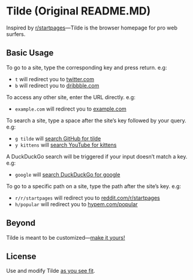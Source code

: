 # Tilde (Original README.MD)

Inspired by [r/startpages](https://www.reddit.com/r/startpages)&mdash;Tilde is
the browser homepage for pro web surfers.

## Basic Usage

To go to a site, type the corresponding key and press return. e.g:

- `t` will redirect you to [twitter.com](https://twitter.com/home)
- `b` will redirect you to [dribbble.com](https://dribbble.com/shots/popular)

To access any other site, enter the URL directly. e.g:

- `example.com` will redirect you to [example.com](https://example.com)

To search a site, type a space after the site&rsquo;s key followed by your
query. e.g:

- `g tilde` will [search GitHub for tilde](https://github.com/search?q=tilde)
- `y kittens` will
  [search YouTube for kittens](https://www.youtube.com/results?search_query=kittens)

A DuckDuckGo search will be triggered if your input doesn&rsquo;t match a key.
e.g:

- `google` will [search DuckDuckGo for google](https://duckduckgo.com/?q=google)

To go to a specific path on a site, type the path after the site&rsquo;s key.
e.g:

- `r/r/startpages` will redirect you to
  [reddit.com/r/startpages](https://www.reddit.com/r/startpages)
- `h/popular` will redirect you to [hypem.com/popular](http://hypem.com/popular)

## Beyond

Tilde is meant to be customized&mdash;[make it yours!](index.html)

## License

Use and modify Tilde [as you see fit](UNLICENSE).

